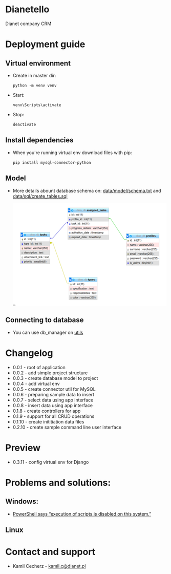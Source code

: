 # Dianetello

Dianet company CRM

# Deployment guide

## Virtual environment

- Create in master dir:

  ```
  python -m venv venv
  ```

- Start:

  ```
  venv\Scripts\activate
  ```

- Stop:

  ```
  deactivate
  ```

## Install dependencies

- When you're running virtual env download files with pip:

  ```
  pip install mysql-connector-python
  ```

## Model

- More details abount database schema on: [data/model/schema.txt](./data/model/schema.txt) and [data/sql/create_tables.sql](./data/sql/create_tables.sql)

  ![](img/schema.PNG)

## Connecting to database

- You can use db_manager on [utils](./utils/db_manager/mysql_connector.py)

# Changelog

- 0.0.1 - root of application
- 0.0.2 - add simple project structure
- 0.0.3 - create database model to project
- 0.0.4 - add virtual env
- 0.0.5 - create connector util for MySQL
- 0.0.6 - preparing sample data to insert
- 0.0.7 - select data using app interface
- 0.0.8 - insert data using app interface
- 0.1.8 - create controllers for app
- 0.1.9 - support for all CRUD operations
- 0.1.10 - create inititiation data files
- 0.2.10 - create sample command line user interface

# Preview

- 0.3.11 - config virtual env for Django

# Problems and solutions:

## Windows:

- [PowerShell says “execution of scripts is disabled on this system.”](./hints/venv-windows-problem.md)

## Linux

# Contact and support

- Kamil Cecherz - kamil.c@dianet.pl
